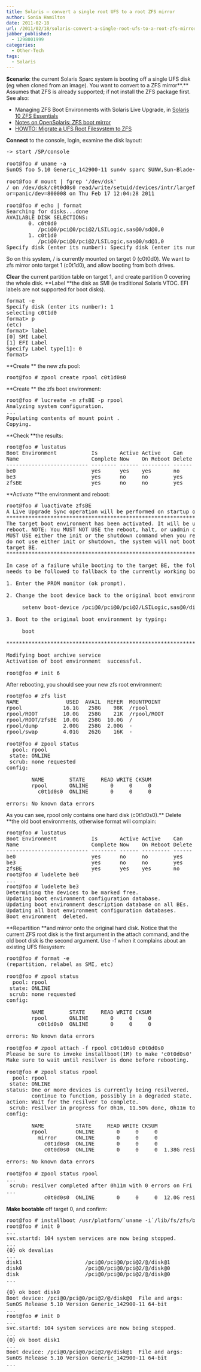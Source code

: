 ```yaml
---
title: Solaris – convert a single root UFS to a root ZFS mirror
author: Sonia Hamilton
date: 2011-02-18
url: /2011/02/18/solaris-convert-a-single-root-ufs-to-a-root-zfs-mirror/
jabber_published:
  - 1298001999
categories:
  - Other-Tech
tags:
  - Solaris
---
```

**Scenario**: the current Solaris Sparc system is booting off a single UFS disk (eg when cloned from an image). You want to convert to a ZFS mirror**.** Assumes that ZFS is already supported; if not install the ZFS package first. See also:

  * Managing ZFS Boot Environments with Solaris Live Upgrade, in [Solaris 10 ZFS Essentials][1]
  * [Notes on OpenSolaris: ZFS boot mirror][2]
  * [HOWTO: Migrate a UFS Root Filesystem to ZFS][3]

**Connect** to the console, login, examine the disk layout:

<pre>-&gt; start /SP/console

root@foo # uname -a
SunOS foo 5.10 Generic_142900-11 sun4v sparc SUNW,Sun-Blade-T6320

root@foo # mount | fgrep '/dev/dsk'
/ on /dev/dsk/c0t0d0s0 read/write/setuid/devices/intr/largefiles/logging/xattr/onerr
or=panic/dev=800008 on Thu Feb 17 12:04:28 2011

root@foo # echo | format
Searching for disks...done
AVAILABLE DISK SELECTIONS:
       0. c0t0d0
          /pci@0/pci@0/pci@2/LSILogic,sas@0/sd@0,0
       1. c0t1d0
          /pci@0/pci@0/pci@2/LSILogic,sas@0/sd@1,0
Specify disk (enter its number): Specify disk (enter its number):</pre>

So on this system, / is currently mounted on target 0 (c0t0d0). We want to zfs mirror onto target 1 (c0t1d0), and allow booting from both drives.

**Clear** the current partition table on target 1, and create partition 0 covering the whole disk. **Label **the disk as SMI (ie traditional Solaris VTOC. EFI labels are not supported for boot disks).

<pre>format -e
Specify disk (enter its number): 1
selecting c0t1d0
format&gt; p
(etc)
format&gt; label
[0] SMI Label
[1] EFI Label
Specify Label type[1]: 0
format&gt;</pre>

**Create ** the new zfs pool:

<pre>root@foo # zpool create rpool c0t1d0s0</pre>

**Create ** the zfs boot environment:

<pre>root@foo # lucreate -n zfsBE -p rpool
Analyzing system configuration.
...
Populating contents of mount point .
Copying.</pre>

**Check **the results:

<pre>root@foo # lustatus
Boot Environment           Is       Active Active    Can    Copy
Name                       Complete Now    On Reboot Delete Status
-------------------------- -------- ------ --------- ------ ----------
be0                        yes      yes    yes       no     -
be3                        yes      no     no        yes    -
zfsBE                      yes      no     no        yes    -</pre>

**Activate **the environment and reboot:

<pre>root@foo # luactivate zfsBE
A Live Upgrade Sync operation will be performed on startup of boot environment .
**********************************************************************
The target boot environment has been activated. It will be used when you
reboot. NOTE: You MUST NOT USE the reboot, halt, or uadmin commands. You
MUST USE either the init or the shutdown command when you reboot. If you
do not use either init or shutdown, the system will not boot using the
target BE.
**********************************************************************

In case of a failure while booting to the target BE, the following process
needs to be followed to fallback to the currently working boot environment:

1. Enter the PROM monitor (ok prompt).

2. Change the boot device back to the original boot environment by typing:

     setenv boot-device /pci@0/pci@0/pci@2/LSILogic,sas@0/disk@0,0:a

3. Boot to the original boot environment by typing:

     boot

**********************************************************************

Modifying boot archive service
Activation of boot environment  successful.

root@foo # init 6</pre>

After rebooting, you should see your new zfs root environment:

<pre>root@foo # zfs list
NAME               USED  AVAIL  REFER  MOUNTPOINT
rpool             16.1G   258G    98K  /rpool
rpool/ROOT        10.0G   258G    21K  /rpool/ROOT
rpool/ROOT/zfsBE  10.0G   258G  10.0G  /
rpool/dump        2.00G   258G  2.00G  -
rpool/swap        4.01G   262G    16K  -

root@foo # zpool status
  pool: rpool
 state: ONLINE
 scrub: none requested
config:

        NAME        STATE     READ WRITE CKSUM
        rpool       ONLINE       0     0     0
          c0t1d0s0  ONLINE       0     0     0

errors: No known data errors</pre>

As you can see, rpool only contains one hard disk (c0t1d0s0).** Delete **the old boot environments, otherwise format will complain:

<pre>root@foo # lustatus
Boot Environment           Is       Active Active    Can    Copy
Name                       Complete Now    On Reboot Delete Status
-------------------------- -------- ------ --------- ------ ----------
be0                        yes      no     no        yes    -
be3                        yes      no     no        yes    -
zfsBE                      yes      yes    yes       no     -
root@foo # ludelete be0
...
root@foo # ludelete be3
Determining the devices to be marked free.
Updating boot environment configuration database.
Updating boot environment description database on all BEs.
Updating all boot environment configuration databases.
Boot environment  deleted.</pre>

**Repartition **and mirror onto the original hard disk. Notice that the current ZFS root disk is the first argument in the attach command, and the old boot disk is the second argument. Use -f when it complains about an existing UFS filesystem:

<pre>root@foo # format -e
(repartition, relabel as SMI, etc)

root@foo # zpool status
  pool: rpool
 state: ONLINE
 scrub: none requested
config:

        NAME        STATE     READ WRITE CKSUM
        rpool       ONLINE       0     0     0
          c0t1d0s0  ONLINE       0     0     0

errors: No known data errors

root@foo # zpool attach -f rpool c0t1d0s0 c0t0d0s0
Please be sure to invoke installboot(1M) to make 'c0t0d0s0' bootable.
Make sure to wait until resilver is done before rebooting.

root@foo # zpool status rpool
  pool: rpool
 state: ONLINE
status: One or more devices is currently being resilvered.  The pool will
        continue to function, possibly in a degraded state.
action: Wait for the resilver to complete.
 scrub: resilver in progress for 0h1m, 11.50% done, 0h11m to go
config:

        NAME          STATE     READ WRITE CKSUM
        rpool         ONLINE       0     0     0
          mirror      ONLINE       0     0     0
            c0t1d0s0  ONLINE       0     0     0
            c0t0d0s0  ONLINE       0     0     0  1.38G resilvered

errors: No known data errors

root@foo # zpool status rpool
...
 scrub: resilver completed after 0h11m with 0 errors on Fri Feb 18 14:31:09 2011
...
            c0t0d0s0  ONLINE       0     0     0  12.0G resilvered</pre>

**Make bootable** off target 0, and confirm:

<pre>root@foo # installboot /usr/platform/`uname -i`/lib/fs/zfs/bootblk /dev/rdsk/c0t0d0s0
root@foo # init 0
...
svc.startd: 104 system services are now being stopped.
...
{0} ok devalias
...
disk1                    /pci@0/pci@0/pci@2/@/disk@1
disk0                    /pci@0/pci@0/pci@2/@/disk@0
disk                     /pci@0/pci@0/pci@2/@/disk@0
...

{0} ok boot disk0
Boot device: /pci@0/pci@0/pci@2/@/disk@0  File and args:
SunOS Release 5.10 Version Generic_142900-11 64-bit
...
root@foo # init 0
...
svc.startd: 104 system services are now being stopped.
...
{0} ok boot disk1
...
Boot device: /pci@0/pci@0/pci@2/@/disk@1  File and args:
SunOS Release 5.10 Version Generic_142900-11 64-bit
...
</pre>

 [1]: http://www.amazon.com/Solaris-ZFS-Essentials-Scott-Watanabe/dp/0137000103/ref=sr_1_1?ie=UTF8&s=books&qid=1297915131&sr=1-1
 [2]: http://www.castro.aus.net/~maurice/opensolaris/zfsbootmirror.html
 [3]: http://lildude.co.uk/howto-migrate-a-ufs-root-filesystem-to-zfs
